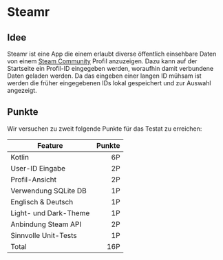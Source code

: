 # Steamr

## Idee
Steamr ist eine App die einem erlaubt diverse öffentlich einsehbare Daten von einem [Steam Community](https://steamcommunity.com/) Profil anzuzeigen. Dazu kann auf der Startseite ein Profil-ID eingegeben werden, woraufhin damit verbundene Daten geladen werden. Da das eingeben einer langen ID mühsam ist werden die früher eingegebenen IDs lokal gespeichert und zur Auswahl angezeigt.

## Punkte
Wir versuchen zu zweit folgende Punkte für das Testat zu erreichen:

| Feature                 | Punkte |
|-------------------------|-------:|
| Kotlin                  | 6P     |
| User-ID Eingabe         | 2P     |
| Profil-Ansicht          | 2P     |
| Verwendung SQLite DB    | 1P     |
| Englisch & Deutsch      | 1P     |
| Light- und Dark-Theme   | 1P     |
| Anbindung Steam API     | 2P     |
| Sinnvolle Unit-Tests    | 1P     |
| Total                   | 16P    |
